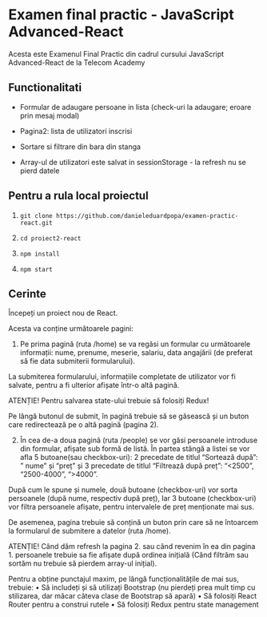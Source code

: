 # Examen final practic - JavaScript Advanced-React

Acesta este Examenul Final Practic din cadrul cursului JavaScript Advanced-React de la Telecom Academy

## Functionalitati

* Formular de adaugare persoane in lista (check-uri la adaugare; eroare prin mesaj modal)

* Pagina2: lista de utilizatori inscrisi

* Sortare si filtrare din bara din stanga

* Array-ul de utilizatori este salvat in sessionStorage - la refresh nu se pierd datele 


## Pentru a rula local proiectul

1. `git clone https://github.com/danieleduardpopa/examen-practic-react.git`

2. `cd proiect2-react`

3. `npm install`

4. `npm start`


## Cerinte

Începeți un proiect nou de React.

Acesta va conține următoarele pagini:

1.    Pe prima pagină (ruta /home) se va regăsi un formular cu următoarele informații: nume, prenume, meserie, salariu, data angajării (de preferat să fie data submiterii formularului).

La submiterea formularului, informațiile completate de utilizator vor fi salvate, pentru a fi ulterior afișate într-o altă pagină.

ATENȚIE! Pentru salvarea state-ului trebuie să folosiți Redux!

Pe lângă butonul de submit, în pagină trebuie să se găsească și un buton care redirectează pe o altă pagină (pagina 2).

2.    În cea de-a doua pagină (ruta /people) se vor găsi persoanele introduse din formular, afișate sub formă de listă. În partea stângă a listei se vor afla 5 butoane(sau checkbox-uri): 2 precedate de titlul “Sortează după”: ” nume” și “preț” și 3 precedate de titlul “Filtrează după preț”: “<2500”, “2500-4000”, “>4000”.

După cum le spune și numele, două butoane (checkbox-uri) vor sorta persoanele (după nume, respectiv după preț), Iar 3 butoane (checkbox-uri) vor filtra persoanele afișate, pentru intervalele de preț menționate mai sus.

De asemenea, pagina trebuie să conțină un buton prin care să ne întoarcem la formularul de submitere a datelor (ruta /home).

ATENȚIE! Când dăm refresh la pagina 2. sau când revenim în ea din pagina 1. persoanele trebuie sa fie afișate după ordinea inițială (Când filtrăm sau sortăm nu trebuie să pierdem array-ul inițial).

Pentru a obține punctajul maxim, pe lângă funcționalitățile de mai sus, trebuie:
•    Să includeți și să utilizați Bootstrap (nu pierdeți prea mult timp cu stilizarea, dar măcar câteva clase de Bootstrap să apară)
•    Să folosiți React Router pentru a construi rutele
•    Să folosiți Redux pentru state management
